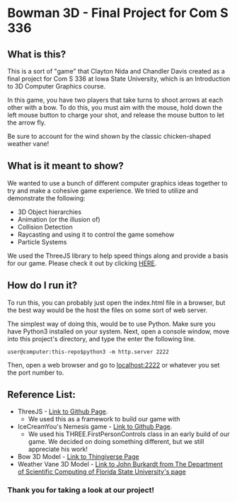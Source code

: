 # Bowman 3D - Final Project for Com S 336

## What is this? 

This is a sort of "game" that Clayton Nida and Chandler Davis created as a final project for Com S 336 at Iowa State University, which is an Introduction to 3D Computer Graphics course. 

In this game, you have two players that take turns to shoot arrows at each other with a bow. To do this, you must aim with the mouse, hold down the left mouse button to charge your shot, and release the mouse button to let the arrow fly. 

Be sure to account for the wind shown by the classic chicken-shaped weather vane!

## What is it meant to show?

We wanted to use a bunch of different computer graphics ideas together to try and make a cohesive game experience. We tried to utilize and demonstrate the following:

* 3D Object hierarchies
* Animation (or the illusion of)
* Collision Detection
* Raycasting and using it to control the game somehow
* Particle Systems

We used the ThreeJS library to help speed things along and provide a basis for our game. Please check it out by clicking [HERE](https://github.com/mrdoob/three.js "ThreeJS Github Page").

## How do I run it?
To run this, you can probably just open the index.html file in a browser, but the best way would be the host the files on some sort of web server.

The simplest way of doing this, would be to use Python. Make sure you have Python3 installed on your system. Next, open a console window, move into this project's directory, and type the enter the following line. 

```console
user@computer:this-repo$python3 -m http.server 2222
```

Then, open a web browser and go to [localhost:2222](localhost:2222  "localhost:2222") or whatever you set the port number to.

## Reference List:

* ThreeJS - [Link to Github Page](https://github.com/mrdoob/three.js "ThreeJS Github Page").
    - We used this as a framework to build our game with
* IceCreamYou's Nemesis game - [Link to Github Page](https://github.com/IceCreamYou/Nemesis "Nemesis Github Page").
    - We used his THREE.FirstPersonControls class in an early build of our game. We decided on doing something different, but we still appreciate his work!
* Bow 3D Model - [Link to Thingiverse Page](https://www.thingiverse.com/thing:2383635 "Bow by Giampanos on Thingiverse.com")
* Weather Vane 3D Model - [Link to John Burkardt from The Department of Scientific Computing of Florida State University's page](https://people.sc.fsu.edu/~jburkardt/data/ply/ply.html "John Burkardt's page with PLY files")


### Thank you for taking a look at our project!

